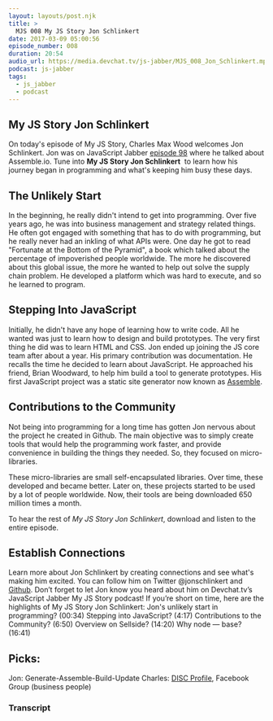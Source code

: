 ```yaml
---
layout: layouts/post.njk
title: >
  MJS 008 My JS Story Jon Schlinkert
date: 2017-03-09 05:00:56
episode_number: 008
duration: 20:54
audio_url: https://media.devchat.tv/js-jabber/MJS_008_Jon_Schlinkert.mp3
podcast: js-jabber
tags:
  - js_jabber
  - podcast
---
```


## My JS Story&nbsp;Jon Schlinkert

On today's episode of My JS Story, Charles Max Wood welcomes Jon Schlinkert. Jon was on JavaScript Jabber [episode 98](https://devchat.tv/js-jabber/098-jsj-assemble-io-with-brian-woodward-and-jon-schlinkert) where he talked about Assemble.io. Tune into **My JS&nbsp;Story Jon Schlinkert** &nbsp;to learn&nbsp;how his journey began in programming and what's keeping him busy these days.

## The&nbsp;Unlikely Start

In the beginning, he really didn't intend to get into programming.&nbsp;Over five years ago, he was into business management and strategy related things. He often got engaged with something that has to do with programming, but he really never had an inkling of what APIs were. One day he got to read "Fortunate at the Bottom of the Pyramid", a book which talked about the percentage of impoverished people worldwide. The more he discovered about this global issue, the more he wanted to help out solve the supply chain problem. He developed a platform which was hard to execute, and so he learned to&nbsp;program.

## Stepping Into JavaScript

Initially, he didn't have any hope of learning how to write code. All he wanted was just to learn how to design and build prototypes. The very first thing he did was to learn HTML and CSS. Jon ended up&nbsp;joining the JS core team after about a year. His primary contribution was documentation. He recalls the time he decided to learn about JavaScript. He approached&nbsp;his friend, Brian Woodward, to help him build a tool to generate prototypes. His first JavaScript project was a static site generator now known as [Assemble](https://assemble.io/).

## Contributions to the Community

Not being into programming for a long time has gotten Jon nervous about the project he created in Github. The main objective was to simply create tools that would help the programming work faster, and provide convenience in&nbsp;building the things they needed. So, they focused on micro-libraries.

These micro-libraries are small self-encapsulated libraries. Over time, these developed and became better. Later on, these projects started to be used by a lot of people worldwide. Now, their tools are being downloaded 650 million times a month.

To hear the rest of _My JS Story Jon Schlinkert_, download and listen&nbsp;to the entire episode.

## Establish Connections

Learn more about Jon Schlinkert by creating connections and see what's making him excited. You can follow him on&nbsp;Twitter @jonschlinkert and [Github](https://github.com/jonschlinkert). Don’t forget to let Jon know you heard about him on Devchat.tv’s JavaScript Jabber My JS Story podcast! If you’re short on time, here are the highlights of My JS Story Jon Schlinkert: Jon's unlikely start in programming? (00:34) Stepping into JavaScript? (4:17) Contributions to the Community? (6:50) Overview on Sellside? (14:20) Why node — base? (16:41)

## Picks:

Jon: Generate-Assemble-Build-Update Charles: [DISC Profile](https://www.discprofile.com/), Facebook Group (business people)

### Transcript
